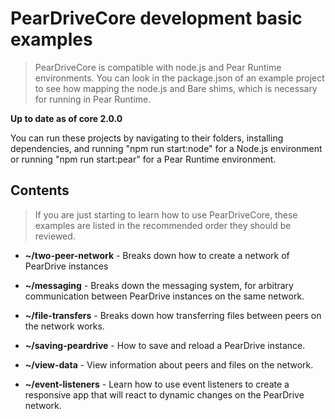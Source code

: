 # PearDriveCore development basic examples

> PearDriveCore is compatible with node.js and Pear Runtime environments. You can look in the package.json of an example project to see how mapping the node.js and Bare shims, which is necessary for running in Pear Runtime.

**Up to date as of core 2.0.0**

You can run these projects by navigating to their folders, installing dependencies, and running "npm run start:node" for a Node.js environment or running "npm run start:pear" for a Pear Runtime environment.

## Contents

> If you are just starting to learn how to use PearDriveCore, these examples are listed in the recommended order they should be reviewed.

- **~/two-peer-network** - Breaks down how to create a network of PearDrive instances

- **~/messaging** - Breaks down the messaging system, for arbitrary communication between PearDrive instances on the same network.

- **~/file-transfers** - Breaks down how transferring files between peers on the network works.

- **~/saving-peardrive** - How to save and reload a PearDrive instance.

- **~/view-data** - View information about peers and files on the network.

- **~/event-listeners** - Learn how to use event listeners to create a responsive app that will react to dynamic changes on the PearDrive network.

